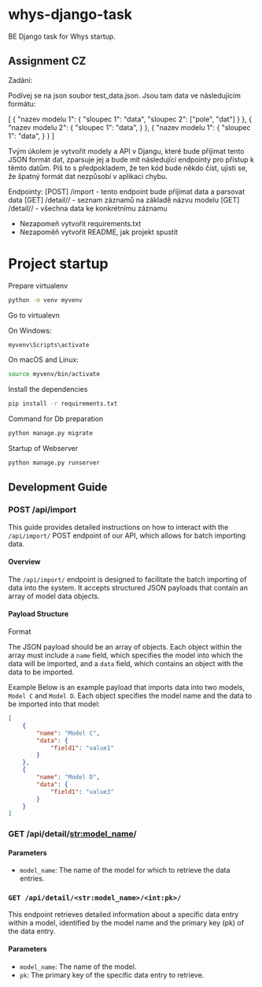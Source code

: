 # whys-django-task

BE Django task for Whys startup.


## Assignment CZ

Zadání: 

Podívej se na json soubor test_data.json. Jsou tam data ve následujícím formátu:

[
  {
    "nazev modelu 1": {
      "sloupec 1": "data",
      "sloupec 2": ["pole", "dat"]
    }
  },
  {
    "nazev modelu 2": {
      "sloupec 1": "data",
    }
  },
  {
    "nazev modelu 1": {
      "sloupec 1": "data",
    }
  }
]


Tvým úkolem je vytvořit modely a API v Djangu, které bude příjimat tento JSON formát dat, zparsuje jej a bude mít následující endpointy pro přístup k těmto datům.
Piš to s předpokladem, že ten kód bude někdo číst, ujisti se, že špatný formát dat nezpůsobí v aplikaci chybu.

Endpointy:
[POST] /import - tento endpoint bude příjímat data a parsovat data
[GET] /detail/<nazev modelu>/ - seznam záznamů na základě názvu modelu
[GET] /detail/<nazev modelu>/<id> - všechna data ke konkrétnímu záznamu

* Nezapomeň vytvořit requirements.txt
* Nezapoměň vytvořit README, jak projekt spustit

# Project startup

Prepare virtualenv
```bash
python -m venv myvenv  
```

Go to virtualevn

On Windows:
```bash
myvenv\Scripts\activate
```

On macOS and Linux:
```bash
source myvenv/bin/activate
```


Install the dependencies
```bash
pip install -r requirements.txt
```

Command for Db preparation
```bash
python manage.py migrate
```

Startup of Webserver
```bash
python manage.py runserver
```


## Development Guide

### POST /api/import

This guide provides detailed instructions on how to interact with the `/api/import/` POST endpoint of our API, which allows for batch importing data.

#### Overview

The `/api/import/` endpoint is designed to facilitate the batch importing of data into the system. It accepts structured JSON payloads that contain an array of model data objects.

#### Payload Structure
 
Format

The JSON payload should be an array of objects. Each object within the array must include a `name` field, which specifies the model into which the data will be imported, and a `data` field, which contains an object with the data to be imported.

Example
Below is an example payload that imports data into two models, `Model C` and `Model D`. Each object specifies the model name and the data to be imported into that model:

```JSON
[
    {
        "name": "Model C",
        "data": {
            "field1": "value1"
        }
    },
    {
        "name": "Model D",
        "data": {
            "field1": "value3"
        }
    }
]
```

### GET /api/detail/<str:model_name>/

#### Parameters

- `model_name`: The name of the model for which to retrieve the data entries.


### `GET /api/detail/<str:model_name>/<int:pk>/`

This endpoint retrieves detailed information about a specific data entry within a model, identified by the model name and the primary key (pk) of the data entry.

#### Parameters

- `model_name`: The name of the model.
- `pk`: The primary key of the specific data entry to retrieve.
